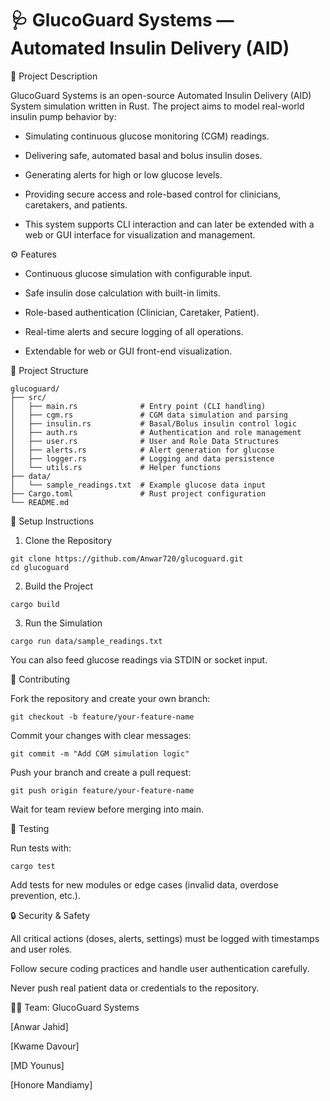 # 🩺 GlucoGuard Systems — Automated Insulin Delivery (AID) 

📘 Project Description

GlucoGuard Systems is an open-source Automated Insulin Delivery (AID) System simulation written in Rust.
The project aims to model real-world insulin pump behavior by:

- Simulating continuous glucose monitoring (CGM) readings.

- Delivering safe, automated basal and bolus insulin doses.

- Generating alerts for high or low glucose levels.

- Providing secure access and role-based control for clinicians, caretakers, and patients.

- This system supports CLI interaction and can later be extended with a web or GUI interface for visualization and management.

⚙️ Features

- Continuous glucose simulation with configurable input.

- Safe insulin dose calculation with built-in limits.

- Role-based authentication (Clinician, Caretaker, Patient).

- Real-time alerts and secure logging of all operations.

- Extendable for web or GUI front-end visualization.

🧩 Project Structure
```
glucoguard/
├── src/
│   ├── main.rs              # Entry point (CLI handling)
│   ├── cgm.rs               # CGM data simulation and parsing
│   ├── insulin.rs           # Basal/Bolus insulin control logic
│   ├── auth.rs              # Authentication and role management
│   ├── user.rs              # User and Role Data Structures
│   ├── alerts.rs            # Alert generation for glucose 
│   ├── logger.rs            # Logging and data persistence
│   └── utils.rs             # Helper functions
├── data/
│   └── sample_readings.txt  # Example glucose data input
├── Cargo.toml               # Rust project configuration
└── README.md

```
🧰 Setup Instructions
1. Clone the Repository
```
git clone https://github.com/Anwar720/glucoguard.git
cd glucoguard
```
2. Build the Project
```
cargo build
```

3. Run the Simulation
```
cargo run data/sample_readings.txt
```


You can also feed glucose readings via STDIN or socket input.

👥 Contributing

Fork the repository and create your own branch:

```
git checkout -b feature/your-feature-name
```


Commit your changes with clear messages:

```
git commit -m "Add CGM simulation logic"
```


Push your branch and create a pull request:

```
git push origin feature/your-feature-name
```


Wait for team review before merging into main.

🧪 Testing

Run tests with:

```
cargo test

```


Add tests for new modules or edge cases (invalid data, overdose prevention, etc.).

🔒 Security & Safety

All critical actions (doses, alerts, settings) must be logged with timestamps and user roles.

Follow secure coding practices and handle user authentication carefully.

Never push real patient data or credentials to the repository.

🧑‍💻 Team: GlucoGuard Systems

[Anwar Jahid] 

[Kwame Davour] 

[MD Younus] 

[Honore Mandiamy] 
